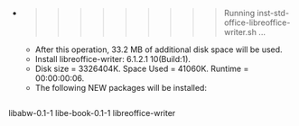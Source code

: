 * >>>>>>>>> Running inst-std-office-libreoffice-writer.sh ...
  * After this operation, 33.2 MB of additional disk space will be used.
  * Install libreoffice-writer: 6.1.2.1 10(Build:1).
  * Disk size = 3326404K. Space Used = 41060K. Runtime = 00:00:00:06.
  * The following NEW packages will be installed:
  ```bash
libabw-0.1-1 libe-book-0.1-1 libreoffice-writer
  ```
